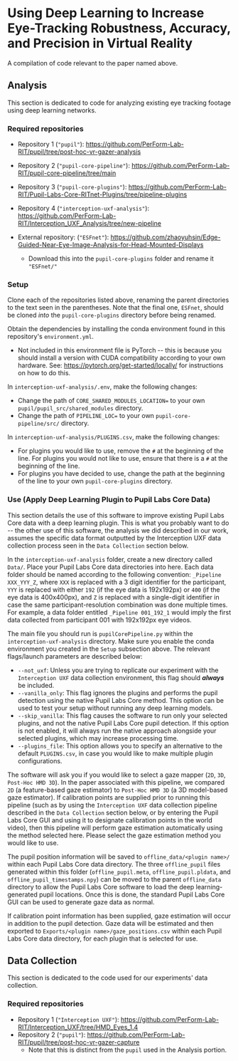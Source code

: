 # Using Deep Learning to Increase Eye-Tracking Robustness, Accuracy, and Precision in Virtual Reality
A compilation of code relevant to the paper named above.

## Analysis
This section is dedicated to code for analyzing existing eye tracking footage using deep learning networks.

### Required repositories
* Repository 1 (`"pupil"`): https://github.com/PerForm-Lab-RIT/pupil/tree/post-hoc-vr-gazer-analysis
* Repository 2 (`"pupil-core-pipeline"`): https://github.com/PerForm-Lab-RIT/pupil-core-pipeline/tree/main
* Repository 3 (`"pupil-core-plugins"`): https://github.com/PerForm-Lab-RIT/Pupil-Labs-Core-RITnet-Plugins/tree/pipeline-plugins
* Repository 4 (`"interception-uxf-analysis"`): https://github.com/PerForm-Lab-RIT/Interception_UXF_Analysis/tree/new-pipeline

* External repository: (`"ESFnet"`): https://github.com/zhaoyuhsin/Edge-Guided-Near-Eye-Image-Analysis-for-Head-Mounted-Displays
  * Download this into the `pupil-core-plugins` folder and rename it `"ESFnet/"`

### Setup
Clone each of the repositories listed above, renaming the parent directories to the text seen in the parentheses. Note that the final one, `ESFnet`, should be cloned _into_ the `pupil-core-plugins` directory before being renamed.

Obtain the dependencies by installing the conda environment found in this repository's `environment.yml`.
* Not included in this environment file is PyTorch -- this is because you should install a version with CUDA compatibility according to your own hardware. See: https://pytorch.org/get-started/locally/ for instructions on how to do this.

In `interception-uxf-analysis/.env`, make the following changes:
* Change the path of `CORE_SHARED_MODULES_LOCATION=` to your own `pupil/pupil_src/shared_modules` directory.
* Change the path of `PIPELINE_LOC=` to your own `pupil-core-pipeline/src/` directory.

In `interception-uxf-analysis/PLUGINS.csv`, make the following changes:
* For plugins you would like to use, remove the `#` at the beginning of the line. For plugins you would not like to use, ensure that there is a `#` at the beginning of the line.
* For plugins you have decided to use, change the path at the beginning of the line to your own `pupil-core-plugins` directory.

### Use (Apply Deep Learning Plugin to Pupil Labs Core Data)
This section details the use of this software to improve existing Pupil Labs Core data with a deep learning plugin. This is what you probably want to do -- the other use of this software, the analysis we did described in our work, assumes the specific data format outputted by the Interception UXF data collection process seen in the `Data Collection` section below.

In the `interception-uxf-analysis` folder, create a new directory called `Data/`. Place your Pupil Labs Core data directories into here. Each data folder should be named according to the following convention: `_Pipeline XXX_YYY_Z`, where `XXX` is replaced with a 3 digit identifier for the participant, `YYY` is replaced with either `192` (if the eye data is 192x192px) or `400` (if the eye data is 400x400px), and `Z` is replaced with a single-digit identifier in case the same participant-resolution combination was done multiple times. For example, a data folder entitled `_Pipeline 001_192_1` would imply the first data collected from participant 001 with 192x192px eye videos.

The main file you should run is `pupilCorePipeline.py` within the `interception-uxf-analysis` directory. Make sure you enable the conda environment you created in the `Setup` subsection above. The relevant flags/launch parameters are described below:
* `--not_uxf`: Unless you are trying to replicate our experiment with the `Interception UXF` data collection environment, this flag should _**always**_ be included.
* `--vanilla_only`: This flag ignores the plugins and performs the pupil detection using the native Pupil Labs Core method. This option can be used to test your setup without running any deep learning models.
* `--skip_vanilla`: This flag causes the software to run only your selected plugins, and not the native Pupil Labs Core pupil detection. If this option is not enabled, it will always run the native approach alongside your selected plugins, which may increase processing time.
* `--plugins_file`: This option allows you to specify an alternative to the default `PLUGINS.csv`, in case you would like to make multiple plugin configurations.

The software will ask you if you would like to select a gaze mapper (`2D`, `3D`, `Post-Hoc HMD 3D`). In the paper associated with this pipeline, we compared `2D` (a feature-based gaze estimator) to `Post-Hoc HMD 3D` (a 3D model-based gaze estimator). If calibration points are supplied prior to running this pipeline (such as by using the `Interception UXF` data collection pipeline described in the `Data Collection` section below, or by entering the Pupil Labs Core GUI and using it to designate calibration points in the world video), then this pipeline will perform gaze estimation automatically using the method selected here. Please select the gaze estimation method you would like to use.

The pupil position information will be saved to `offline_data/<plugin name>/` within each Pupil Labs Core data directory. The three `offline_pupil` files generated within this folder (`offline_pupil.meta`, `offline_pupil.pldata`, and `offline_pupil_timestamps.npy`) can be moved to the parent `offline_data` directory to allow the Pupil Labs Core software to load the deep learning-generated pupil locations. Once this is done, the standard Pupil Labs Core GUI can be used to generate gaze data as normal.

If calibration point information has been supplied, gaze estimation will occur in addition to the pupil detection. Gaze data will be estimated and then exported to `Exports/<plugin name>/gaze_positions.csv` within each Pupil Labs Core data directory, for each plugin that is selected for use.

## Data Collection
This section is dedicated to the code used for our experiments' data collection.

### Required repositories
* Repository 1 (`"Interception UXF"`): https://github.com/PerForm-Lab-RIT/Interception_UXF/tree/HMD_Eyes_1.4
* Repository 2 (`"pupil"`): https://github.com/PerForm-Lab-RIT/pupil/tree/post-hoc-vr-gazer-capture
  * Note that this is distinct from the `pupil` used in the Analysis portion.
